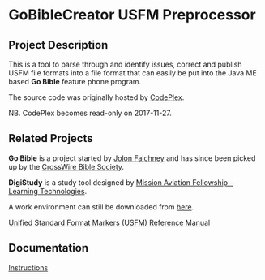# GoBibleCreator USFM Preprocessor


## Project Description
This is a tool to parse through and identify issues, correct and publish USFM file formats into a file format that can easily be put into the Java ME based **Go Bible** feature phone program.

The source code was originally hosted by [CodePlex](https://gbcpreprocessor.codeplex.com/).

NB. CodePlex becomes read-only on 2017-11-27. 

## Related Projects
**Go Bible** is a project started by [Jolon Faichney](http://www.jolon.org/) and has since been picked up by the [CrossWire Bible Society](http://www.crosswire.org/gobible/).

**DigiStudy** is a study tool designed by [Mission Aviation Fellowship - Learning Technologies](http://www.maflt.org).

A work environment can still be downloaded from [here](http://gbcpreprocessor.codeplex.com/Release/ProjectReleases.aspx?ReleaseId=28219).

[Unified Standard Format Markers (USFM) Reference Manual](http://paratext.org/about/usfm)

## Documentation
[Instructions](INSTRUCTIONS.md)




